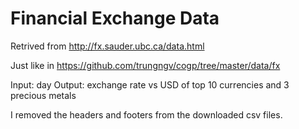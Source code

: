 # Financial Exchange Data

Retrived from http://fx.sauder.ubc.ca/data.html

Just like in https://github.com/trungngv/cogp/tree/master/data/fx

Input: day
Output: exchange rate vs USD of top 10 currencies and 3 precious metals

I removed the headers and footers from the downloaded csv files.
